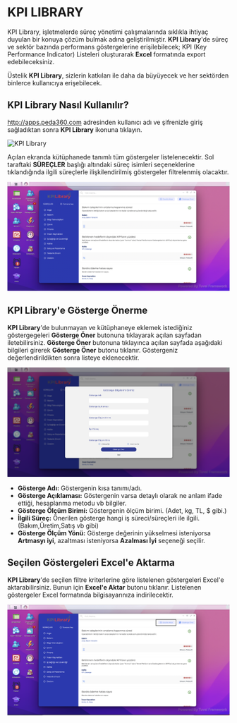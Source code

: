 # KPI LIBRARY #

KPI Library, işletmelerde süreç yönetimi çalışmalarında sıklıkla ihtiyaç duyulan bir konuya çözüm bulmak adına geliştirilmiştir. **KPI Library**'de süreç ve sektör bazında
performans göstergelerine erişilebilecek; KPI (Key Performance Indicator) Listeleri oluşturarak **Excel** formatında export edebileceksiniz.

Üstelik **KPI Library**, sizlerin katkıları ile daha da büyüyecek ve her sektörden binlerce kullanıcıya erişebilecek.

## KPI Library Nasıl Kullanılır? ##

http://apps.peda360.com adresinden kullanıcı adı ve şifrenizle giriş sağladıktan sonra **KPI Library** ikonuna tıklayın.

![KPI Library](./images/k01.png)

Açılan ekranda kütüphanede tanımlı tüm göstergeler listelenecektir. Sol taraftaki **SÜREÇLER** başlığı altındaki süreç isimleri seçeneklerine tıklandığında ilgili süreçlerle ilişkilendirilmiş göstergeler filtrelenmiş olacaktır.

![KPI Library](./images/k02.png)

## KPI Library'e Gösterge Önerme ##

**KPI Library**'de bulunmayan ve kütüphaneye eklemek istediğiniz göstergegeleri **Gösterge Öner** butonuna tıklayarak açılan sayfadan iletebilirsiniz. **Gösterge Öner** butonuna tıklayınca açılan sayfada aşağıdaki bilgileri girerek **Gösterge Öner** butonu tıklanır. Göstergeniz değerlendirildikten sonra listeye eklenecektir.

![KPI Library](./images/k03.png)

* **Gösterge Adı:** Göstergenin kısa tanımı/adı.
* **Gösterge Açıklaması:** Göstergenin varsa detaylı olarak ne anlam ifade ettiği, hesaplanma metodu vb bilgiler.
* **Gösterge Ölçüm Birimi:** Göstergenin ölçüm birimi. (Adet, kg, TL, $ gibi.)
* **İlgili Süreç:** Önerilen gösterge hangi iş süreci/süreçleri ile ilgili.(Bakım,Üretim,Satış vb gibi)
* **Gösterge Ölçüm Yönü:** Gösterge değerinin yükselmesi isteniyorsa **Artmasyı iyi**, azaltması isteniyorsa **Azalması İyi** seçeneği seçilir.

## Seçilen Göstergeleri Excel'e Aktarma ##

**KPI Library**'de seçilen filtre kriterlerine göre listelenen göstergeleri Excel'e aktarabilirsiniz. Bunun için **Excel'e Aktar** butonu tıklanır. Listelenen göstergeler Excel formatında bilgisayarınıza indirilecektir.


![KPI Library](./images/k04.png)
